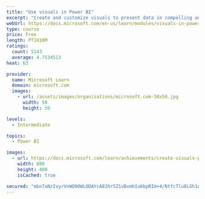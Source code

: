 ```yaml
---
title: "Use visuals in Power BI"
excerpt: "Create and customize visuals to present data in compelling and insightful ways."
webUrl: https://docs.microsoft.com/en-us/learn/modules/visuals-in-power-bi/
type: course
price: Free
length: PT1H16M
ratings:
  count: 5143
  average: 4.7534513
heat: 63

provider:
  name: Microsoft Learn
  domain: microsoft.com
  images:
    - url: /assets/images/organizations/microsoft.com-50x50.jpg
      width: 50
      height: 50

levels:
  - Intermediate

topics:
  - Power BI

images:
  - url: https://docs.microsoft.com/learn/achievements/create-visuals-power-bi-desktop-social.png
    width: 800
    height: 400
    isCached: true

secured: "mbn7aNzIvyrVnWQ90WLODAYcA82hr5Z1vBxmhIuKbpRIm+4/NtfcTlu8LGh1A2ZeWL4zdeTtd1lHpe/IXJf1La4i1h0h3ikvQjvFJGiKEkVt8aaXIMbYkDoM4OIMT2Y0rRYyJQoqqTR+OPG1gsn2O/EQEr75JMUNg9XFNZFKNgN6H+Sq6hl/vi39WwQkXM8te9IHKJwEjsTJDRJwIISO/TdkSGXWqLcNuEa9LJRlNWrixjad1cd9Yse2/v1LcP2Nbcan+zSoEzMomPsL/ViLDEWQgJ0DYcWHg82PACCqWBYnkUClFUMA1qO/ctWnuiY3nO+BJdXcKrsHVxhmj/lqiT7lygmg/sAEdSsJtuuaBL8kjRvQqeY2InsCfsQarwTV7EmSDKoPICo/l3xxa1c2YTNbI09Crzdx5XibiV3IprI=;OKZe0IyL6DZ0vcDdyjlfUQ=="
---
```


